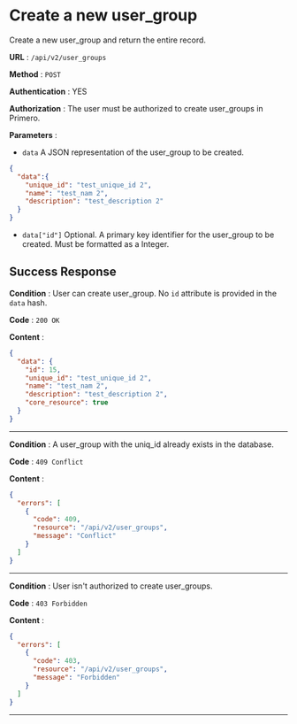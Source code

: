 # Create a new user_group

Create a new user_group and return the entire record.

**URL** : `/api/v2/user_groups`

**Method** : `POST`

**Authentication** : YES

**Authorization** : The user must be authorized to create user_groups in Primero.

**Parameters** :

* `data` A JSON representation of the user_group to be created.
```json
{
  "data":{
    "unique_id": "test_unique_id 2",
    "name": "test_nam 2",
    "description": "test_description 2"
  }
}
```
* `data["id"]` Optional. A primary key identifier for the user_group to be created.
Must be formatted as a Integer.

## Success Response

**Condition** : User can create user_group.
No `id` attribute is provided in the `data` hash.

**Code** : `200 OK`

**Content** :

```json
{
  "data": {
    "id": 15,
    "unique_id": "test_unique_id 2",
    "name": "test_nam 2",
    "description": "test_description 2",
    "core_resource": true
  }
}
```

---

**Condition** : A user_group with the uniq_id already exists in the database.

**Code** : `409 Conflict`

**Content** :

```json
{
  "errors": [
    {
      "code": 409,
      "resource": "/api/v2/user_groups",
      "message": "Conflict"
    }
  ]
}
```

---

**Condition** : User isn't authorized to create user_groups.

**Code** : `403 Forbidden`

**Content** :

```json
{
  "errors": [
    {
      "code": 403,
      "resource": "/api/v2/user_groups",
      "message": "Forbidden"
    }
  ]
}
```

---
